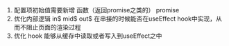 1. 配置项初始值需要新增 函数（返回promise之类的） promise
2. 优化内部逻辑 in$ mid$ out$ 在串接的时候能否在useEffect hook中实现，从而不阻止页面的渲染过程
3. 优化 hook 能够从缓存中读取或者写入到useEffect之中